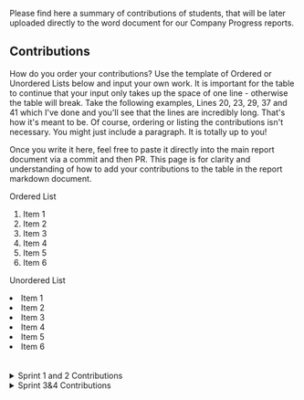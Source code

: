 Please find here a summary of contributions of students, that will be later uploaded directly to the word document for our Company Progress reports. 

## Contributions

How do you order your contributions? Use the template of Ordered or Unordered Lists below and input your own work. It is important for the table to continue that your input only takes up the space of one line - otherwise the table will break. Take the following examples, Lines 20, 23, 29, 37 and 41 which I've done and you'll see that the lines are incredibly long. That's how it's meant to be. Of course, ordering or listing the contributions isn't necessary. You might just include a paragraph. It is totally up to you! 

Once you write it here, feel free to paste it directly into the main report document via a commit and then PR. 
This page is for clarity and understanding of how to add your contributions to the table in the report markdown document.

Ordered List
<ol type="1"><li>Item 1</li><li>Item 2</li><li>Item 3</li><li>Item 4</li><li>Item 5</li><li>Item 6</li></ol>

Unordered List
<li>Item 1</li><li>Item 2</li><li>Item 3</li><li>Item 4</li><li>Item 5</li><li>Item 6</li>
<br></br>

<details> 
  
<summary>Sprint 1 and 2 Contributions</summary> 

| Name                  | Contributions|
|:-------------|:-------------------|
| Aishwarya Mahajan   |• Python Mastery: Enhanced my proficiency with critical Python libraries such as NumPy and Pandas, crucial for data analysis and manipulation tasks. This skill set allows for advanced data processing capabilities within the DolFin project.• Created Python Script for Data Quality: Developed a Python script specifically for data dictionary validations and will be enhancing it further with upcoming data fields. This script ensures that incoming data adheres to established quality standards, significantly enhancing data integrity and reliability.• Machine Learning Algorithms: Invested time to understand and implement machine learning algorithms, building a base for the development of predictive models that can influence financial outcomes and decision-making processes.• Data Validation Automation: Script that automates the data validation process for the DolFin project. This tool improves the efficiency and accuracy of data quality checks, streamlining data operations and ensuring compliance with data standards.|
| Amandeep Kaur Sandhu|  <ol type="1"><li>Conducted extensive market research and competitor analysis to identify unique                                                                                                                                        opportunities for DolFin, enhancing its competitive edge in the fintech ecosystem.</li><li>implemented advanced data science techniques to enhance the performance of financial transaction classification models.</li><li>Developed alternative visualization methods for model performance to provide intuitive insights for the DolFin team.</li><li> Identified new applications for the model output, adding value to DolFin staff in their day-to day decision-making and strategic planning.</li></ol>   |
| Armaan Chetal |               |
| Asma Alsheddi |               |
| Ata Colak     | Fixed issues in a few queries in the chatbot which causes it to not give a response and sent a PR. Taken the co-lead of the chatbot project. Still working on implementing a more comprehensive chatbot model to DolFin while keeping in close touch with AI stream lead and chatbot co-lead Axesh. |
| Axesh Patel   |<ol type="1"><li>Conducted market research for Dolfin app's financial well-being segment</li><li>Analyzed market trends, user preferences, and competitor offerings</li><li>Prepared a detailed report with findings and recommendations</li><li>Researched and evaluated new Language Models (LLMs) for chatbot enhancement </li><li>Explored various LLMs to identify potential replacements for the existing chatbot</li><li>Selected and implemented LLAMA2 LLM for chatbot replacement</li><li>Chose LLAMA2 as the most promising LLM after careful evaluation</li><li> Developed a basic chatbot prototype using LLAMA2</li><li>Pushed updated chatbot code to project's GitHub repository for version control and collaboration </li><li>Explored Generative Adversarial Networks (GANs) for synthetic transactional data generation</li><li>Researched GANs' application in generating synthetic transactional data </li><li>Implemented a GAN-based solution and experimented with different hyperparameters but didn't got expected outcomes</li><li>Investigated LLAMA.CPP library for enhanced chatbot flexibility </li><li>Explored LLAMA.CPP library to make the chatbot more flexible and customizable</li><li>Encountered unexpected errors in LLAMA.CPP and working on resolving them.</li></ol>|
| Ben Bradhurst |               |
| Damion De Motte | - Getting up to speed with regards to current requirements in the Dolfin project/product - Conducting research on SQLiute and more specifically parameterised queries and how it can be applicable to Dolfin -Pivoting research to MongoDB and how it may be more beneficial due to the decision to opt to use it |
| Darasana Prakash |               |
| Deepak Kumar Khatri | 1. Designed Registeration Page using Figma 2. Worked on market Research Task by working on to Find Market Compititors add reference designs. 3.Created a document outlining the purpose and information required for the registration page. 4. Helped fellow students with the  issues they were facing. 5. Finished Signout Route Task and pull request was approved. 6. Finished Clear Transaction Optimization and sent pull request to Github|
| Denica Hope | <li>Assisted with the onboarding presentation.</li><li>Created Trello cards for Market Research stream</li><li>Conducted Market Research on Financial Wellbeing in Tech Apps and prepared an individual research report.  </li><li>Prepared a consolidated summary of all market research submissions and a powerpoint to present overall findings </li><li>Hosted meetings with Market Research stream to provide clarity on tasks</li><li>Hosted meetings for Data Science/AI streams</li><li>Researched how to generate random financial data </li><li>Created Trello cards for Data Science/AI streams </li><li>Created a randomly generated home loan data set and credit card data set</li><li>Research how to consolidate payment transactions from these datasets into general transaction data set that will also include other randomly generated transactions and transaction classification categories.</li><li>Meet with Product Owner and mentor to discuss product and tasks</li><li>Assist other students with general questions about the unit or specific questions about Trello tasks. </li> |
| Divanshi Divanshi |               |
| Faysal Bhatti |               |
| Gia Nguyen Phung | -Decode tokens to words in transaction classification -Display distribution of classess after importing the dataset|
| Gimsara Elgiriyage |  * Assisted with the onboarding presentation. * Met with the Dolfin Leadership team to discuss the responsibility of leaders, the content of the onboarding presentation, and future schedule* Created Trello cards for Front End stream.* Conducted Market Research on UI of financial wellbeing applications and created a report.* Hosted meetings with the Front End stream to provide clarity on tasks and help peers.* Met with Product Owner and mentor to discuss product and tasks.* Assisted other students with general questions about the unit to help them get onboard with ease or specific questions about Trello tasks.* Came up with new UI/UX features and presented them to Kelvin.* Corrected a broken route in the web app.* Added sign up and login animations.* Started working on a feature to allow users to leave reviews.* Appointed a sub team to work on the conversion of HTML/CSS to React. |
| Gunjan Sharma |               |
| Hassaan Syed  | * Created privacy policy * contributed to report on Global Hashing Pepper|
| Heera Mohanadas | <li>Created data governance policy</li><li>Created password policy </li><li>Created Trello tasks and proposed technical features to the product owner and project mentors </li><li>Created password complexity requirements and coded them into Dolfin's registration page - with an accompanying feature report explaining code</li><li>Assisted with the onboarding presentation and hosted onboarding presentation with other leads for students </li><li>Attended meetings and discussed product and features for security development with Product Owner and Mentors</li><li>Assisted other students with general questions concerning the unit, troubleshooting questions, and aid for Trello Tasks</li><li>Finished the Dolfin section of the 6.1P Company progress report </li><li>Created the base of the markdown to collect student contributions for Sprints   </li>|
| Imran Mughal |               |
| Jack Genesin | Conducted market research on Financial Wellbeing and produced a report highlighting the findings, along with competitor examples - Wrote a Python script for generating randomised Home Loan account datasets. Created 'User C' Home Loan profile and generated a Home Loan account dataset for them -Wrote a Python script for generating randomised Credit Card account datasets. In the process of creating 'User C's Credit Card profile and generating a Credit Card dataset for them - still in the works|
| Jensen Tang |               |
| Junkai Jiang |  <ol type="1"><li>Fix the shadow image issue</li><li>Coordinate week 0 company presentation</li><li>Clean up Trello Board</li><li>Clean up GitHub </li><li>Meet with the Dolfin Leadership team (Discuss the responsibility of leaders, the content of the onboarding presentation, and future schedule) </li><li>Meet with product owner Kelvin Li (Discuss the current situation about Dolfin)</li><li>Apply the budget request of Dolfin</li><li>Set up the market research squad and publish related Trello cards </li><li>Prepare onboarding presentation </li><li>Write a post about how to configure the access token </li><li>Clean up abandoned code </li><li>Rebuild and deploy the DB and API module</li><li> Onboarding presentation (BE part) Publish Trello cards related to BE for week 3</li><li>Coordinate and be responsible for onTrack task2.1 P </li><li> Prepare for the week 3 presentation about how Dolfin works</li><li>Contact the Basiq team for more information </li><li>Reported financial well-being survey prototypeGive a tutorial about how Dolfin run </li><li>Contact Basiq teamOrganise the database structure from the report and submit it to Kelvin Li</li><li>Use React to build the Dolfin_new front-end framework </li><li>Use Flask to build the Dolfin_new back-end framework </li><li>Use nginx as the Dolfin_new webserverUse docker to containerise the Dolfin_new </li><li>Review the pull request for rebuilding the sign-out routeWeekly BE Stream meeting /li><li>Write notes about dolfin_new</li><li>Nominate BE co-leader</li></ol> |
| Krish  |               |
| Liny Jose Alias |1)Upskilling in Data Wrangling skills. 2)Building Expertise in Machine Learning Model implementation. 3)Learning Data Generation using Python. 4)Currently working on the Data Generation card where a user story is created and Data generated using python based on the User Story. 5)Active participation in Meetings and Team Collaboration.|
| Muhammad Ali Saad  |               |
| Muhammad Saad Saad |               |
| Nick Lane |               |
| Pradipta Dutta |               |
| Ricky Boeing |               |
| Sagar Gupta |               |
| Sahana Gollapalli |               |
| Samruddhi Bhor | 1. Conducted hyperparameterization to optimize dropout and dense layer configurations for an NLP model aimed at classifying transactions based on description. 2. Configured TensorFlow to log performance scores for each hyperparameter combination. 3. Developed functionality to automatically save the best performing model based on validation scores. 4. Undertook the leadership role of representing DolFin in weekly Monday meetings, providing comprehensive updates on the progress of all streams within DolFin. 5. Acted as a key reviewer for data and AI-related pull requests on GitHub, ensuring quality and adherence to standards. 6. Collaborated with the DS/AI leader, Denica, to discuss and provide insights on Trello cards, contributing to effective project management and decision-making processes. |
| Sri Harsha Vardhan Nimmalapudi | • Generated individual market research report on market competitor identifying the key components required for a financial well being application. •  Changing the sentiment analysis to multiclass classification. •  Used hyperparameters to identify the better combinations of dropout and dense layers.  • Joined weekly team meetings to volunteer for tasks and update on the progress of work. • Logged the score for each hyperparameter combination and setup tensorflow to display it.  • Written code to save the parameters and the weights of the best performing model. • Decoded tokens to generate sentences of text back from the tokenisation done in the initial phase of the model. • Generated word clouds for 3 different sentiments and made plots to display the distribution of the dataset.  • Implemented BERT model from pretrained BERT tokenizer using bert-base-uncased. • Used the same adam optimizer and categorical crossentropy loss on the model to compare it in a similar environment to the LSTM model.      • Created a pull request with all the changes made to the sentiment analysis model in github. |
| Sushant Dudeja |               |
| Tingting Lu | * Attended meetings with team leaders and mentors to understand tasks need to complete. * Participated squad meetings for the tasks addressed in Trello * Researched front end design trend for financial products  * Completed individual market research report |
| Vicky Kumar |               |
| Vishal Kumar | • Participated in meetings with mentors and team leaders to understand project requirements. • Had communication and interacted with team leaders to address task-related issues or understand specific requirements. • Designed the registration page UI using Figma • Created a document outlining the purpose and information required for the registration page.  • Researched market competitors and identified areas for improvement based on competitor analysis.     • I implemented the registration page using HTML and CSS code. • After implementing the registration page using HTML and CSS, I noticed that it was not responsive enough. Therefore, I made the page responsive as well. |
| Yeni Waliatin |               |
| Yi Guan       |               |
| Zakarya Guerinat     |               |


</details>

<details>
  
<summary>Sprint 3&4 Contributions</summary>

Practice in this table or the other! It's totally up to you :D 
<br></br> 

| Name                  | Contributions|
|:-------------|:-------------------|
| Full name   | Write contributions here ! <li>ITEM 1</li><li>ITEM 2</li><li>ITEM 3</li><li>ITEM 4</li><li>ITEM 5</li><li>ITEM 6</li>|
  
</details>
